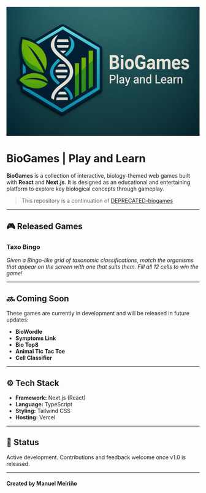 ![BioGames Cover](public/assets/img/covers/biogames-cover.png)

# BioGames | Play and Learn

**BioGames** is a collection of interactive, biology-themed web games built with **React** and **Next.js**. It is designed as an educational and entertaining platform to explore key biological concepts through gameplay.

> This repository is a continuation of [DEPRECATED-biogames](https://github.com/manumei/DEPRECATED-biogames-)

---

## 🎮 Released Games

### **Taxo Bingo**

*Given a Bingo-like grid of taxonomic classifications, match the organisms that appear on the screen with one that suits them. Fill all 12 cells to win the game!*

---

## 🔜 Coming Soon

These games are currently in development and will be released in future updates:

- **BioWordle**
- **Symptoms Link**
- **Bio Top8**
- **Animal Tic Tac Toe**
- **Cell Classifier**

---

## ⚙️ Tech Stack

- **Framework:** Next.js (React)
- **Language:** TypeScript
- **Styling:** Tailwind CSS
- **Hosting:** Vercel

---

## 🚧 Status

Active development. Contributions and feedback welcome once v1.0 is released.

---

#### Created by Manuel Meiriño
